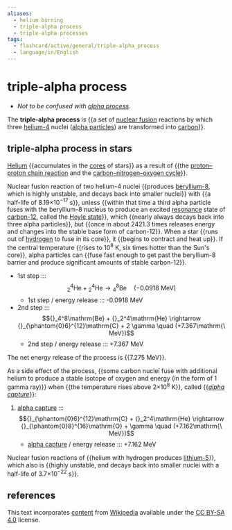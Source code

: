 ```yaml
---
aliases:
  - helium burning
  - triple-alpha process
  - triple-alpha processes
tags:
  - flashcard/active/general/triple-alpha_process
  - language/in/English
---
```


# triple-alpha process

- _Not to be confused with [alpha process](alpha%20process.md)._

The __triple-alpha process__ is {{a set of [nuclear fusion](nuclear%20fusion.md) reactions by which three [helium-4](helium-4.md) nuclei ([alpha particles](alpha%20particle.md)) are transformed into [carbon](carbon.md)}}. <!--SR:!2025-04-27,201,310-->

## triple-alpha process in stars

[Helium](helium.md) {{accumulates in the [cores](stellar%20core.md) of stars}} as a result of {{the [proton–proton chain reaction](proton–proton%20chain.md) and the [carbon–nitrogen–oxygen cycle](CNO%20cycle.md)}}. <!--SR:!2024-10-30,71,310!2024-10-31,72,310-->

Nuclear fusion reaction of two helium-4 nuclei {{produces [beryllium-8](beryllium-8.md), which is highly unstable, and decays back into smaller nuclei}} with {{a half-life of 8.19×10<sup>−17</sup> s}}, unless {{within that time a third alpha particle fuses with the beryllium-8 nucleus to produce an excited [resonance](resonance%20(particle%20physics).md) state of [carbon-12](carbon-12.md), called the [Hoyle state](carbon-12.md#hoyle%20state)}}, which {{nearly always decays back into three alpha particles}}, but {{once in about 2421.3 times releases energy and changes into the stable base form of carbon-12}}. When a star {{runs out of [hydrogen](hydrogen.md) to fuse in its core}}, it {{begins to contract and heat up}}. If the central temperature {{rises to 10<sup>8</sup> K, six times hotter than the Sun's core}}, alpha particles can {{fuse fast enough to get past the beryllium-8 barrier and produce significant amounts of stable carbon-12}}. <!--SR:!2024-10-27,68,310!2024-10-19,39,210!2024-10-30,60,270!2025-04-02,182,310!2025-04-02,169,270!2024-10-25,57,270!2025-01-17,115,290!2025-04-07,174,310!2025-04-29,194,310-->

- 1st step ::: $${}_2^4\mathrm{He} + {}_2^4\mathrm{He} \rightarrow {}_4^8\mathrm{Be} \quad (-0.0918\mathrm{\ MeV})$$ <!--SR:!2025-01-24,120,290!2024-11-15,29,290-->
  - 1st step / energy release ::: -0.0918 MeV <!--SR:!2024-12-08,83,270!2025-02-04,127,290-->
- 2nd step ::: $${}_4^8\mathrm{Be} + {}_2^4\mathrm{He} \rightarrow {}_{\phantom{0}6}^{12}\mathrm{C} + 2 \gamma \quad (+7.367\mathrm{\ MeV})$$ <!--SR:!2024-10-25,17,190!2024-12-31,110,290-->
  - 2nd step / energy release ::: +7.367 MeV <!--SR:!2024-10-27,19,230!2024-10-28,49,250-->

The net energy release of the process is {{7.275 MeV}}. <!--SR:!2025-01-15,108,270-->

As a side effect of the process, {{some carbon nuclei fuse with additional helium to produce a stable isotope of oxygen and energy (in the form of 1 gamma ray)}} when {{the temperature rises above 2×10<sup>8</sup> K}}, called {{[_alpha capture_](alpha%20process.md)}}: <!--SR:!2025-01-04,103,290!2024-10-22,64,310!2025-03-31,179,310-->

1. [alpha capture](alpha%20process.md) ::: $${}_{\phantom{0}6}^{12}\mathrm{C} + {}_2^4\mathrm{He} \rightarrow {}_{\phantom{0}8}^{16}\mathrm{O} + \gamma \quad (+7.162\mathrm{\ MeV})$$ <!--SR:!2024-10-23,30,210!2024-11-01,22,270-->
    - [alpha capture](alpha%20process.md) / energy release ::: +7.162 MeV <!--SR:!2024-10-23,8,170!2024-12-08,84,270-->

Nuclear fusion reactions of {{helium with hydrogen produces [lithium-5](isotopes%20of%20lithium.md#lithium-5)}}, which also is {{highly unstable, and decays back into smaller nuclei with a half-life of 3.7×10<sup>−22</sup> s}}. <!--SR:!2025-01-22,117,290!2024-11-04,42,190-->

## references

This text incorporates [content](https://en.wikipedia.org/wiki/triple-alpha_process) from [Wikipedia](Wikipedia.md) available under the [CC BY-SA 4.0](https://creativecommons.org/licenses/by-sa/4.0/) license.
